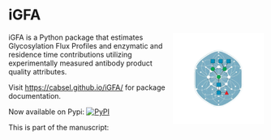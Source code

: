 
# iGFA
<img src="docs/source/_static/igfa_logo.png" align="right" alt="iGFA logo" width="180" />
iGFA is a Python package that estimates Glycosylation Flux Profiles and enzymatic and residence time contributions utilizing experimentally measured antibody product quality attributes. 

Visit https://cabsel.github.io/iGFA/ for package documentation.

Now available on Pypi: [![PyPI](https://img.shields.io/pypi/v/igfa?logo=PyPI)](https://pypi.org/project/igfa)

This is part of the manuscript: 
